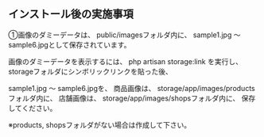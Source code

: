 ## インストール後の実施事項

①画像のダミーデータは、
public/imagesフォルダ内に、
sample1.jpg 〜 sample6.jpgとして保存されています。

画像のダミーデータを表示するには、
php artisan storage:link
を実行し、storageフォルダにシンボリックリンクを貼った後、

sample1.jpg 〜 sample6.jpgを、
商品画像は、
storage/app/images/productsフォルダ内に、
店舗画像は、
storage/app/images/shopsフォルダ内に、
保存してください。

※products, shopsフォルダがない場合は作成して下さい。
